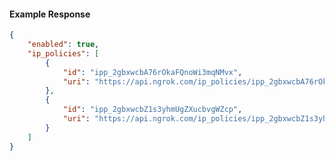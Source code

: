 <!-- Code generated for API Clients. DO NOT EDIT. -->

#### Example Response

```json
{
	"enabled": true,
	"ip_policies": [
		{
			"id": "ipp_2gbxwcbA76rOkaFQnoWi3mqNMvx",
			"uri": "https://api.ngrok.com/ip_policies/ipp_2gbxwcbA76rOkaFQnoWi3mqNMvx"
		},
		{
			"id": "ipp_2gbxwcbZ1s3yhmUgZXucbvgWZcp",
			"uri": "https://api.ngrok.com/ip_policies/ipp_2gbxwcbZ1s3yhmUgZXucbvgWZcp"
		}
	]
}
```
